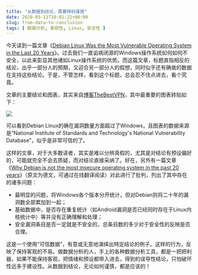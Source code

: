 ```yaml
---
title: "从数据到结论，需要特别谨慎"
date: 2020-03-11T10:01:22+08:00
slug: from-data-to-conclusion
tags: [ 数据分析, 客观性, Linux, 安全性 ]
---
```


今天读到一篇文章《[Debian Linux Was the Most Vulnerable Operating System in the Last 20 Years](https://news.softpedia.com/news/debian-linux-was-the-most-vulnerable-operating-system-in-the-last-20-years-529387.shtml)》。过去我们一直诟病闭源的Windows操作系统如何如何不安全，以此来彰显其他诸如Linux操作系统的优势。而这篇文章，标题直指相反的结论，出乎一部分人的预期，又迎合另一部分人的假想，同时似乎还有确凿的数据在支持这些结论。于是，不管怎样，看到这个标题，总会忍不住点进去，看个究竟。

文章的主要结论和图表，其实来自[博客TheBestVPN](https://thebestvpn.com/vulnerability-alerts/)，其中最重要的图表转贴如下：

![](200311-vulnerabilities.png)

可以看到Debian Linux的确在漏洞数量方面超过了Windows，且图表的数据来源是“National Institute of Standards and Technology's National Vulnerability Database”，似乎是非常可信的了。

这样的文章，对于大多数读者，其实是难以分辨真假的，尤其是对结论有预设偏好的，可能就完全不会去质疑，而对结论直接采纳了。好在，另外有一篇文章《[Why Debian is not the most insecure operating system in the past 20 years](https://www.heise.de/security/meldung/Debian-ist-eher-nicht-das-unsicherste-Betriebssystem-der-letzten-20-Jahre-4679682.html)》（原文为德文，可通过在线翻译阅读）对此进行了批判，列出了其中存在的诸多问题：

* 最明显的问题，将Windows各个版本分开统计，但对Debian则将二十年的漏洞数全部累加到一起；
* 基础数据中，是否存在重复统计（如Android漏洞是否已经同时存在于Linux内核统计中）等并没有正确理解和处理；
* 安全漏洞条目是否一定就是不安全的，总条目数的多少对于安全性的反映是否合理。

这是一个使用“可信数据”，有意或无意地演绎出特定结论的例子。这样的行为，反映了保持客观的不易。做数据分析的人，手上的各种数据分析工具，都是一把把利器，如果不能保持客观，把情绪和预设都带入进去，得到的误导性结论，只怕破坏性远多于建设性。从数据到结论，无论如何谨慎，都是应该的！

